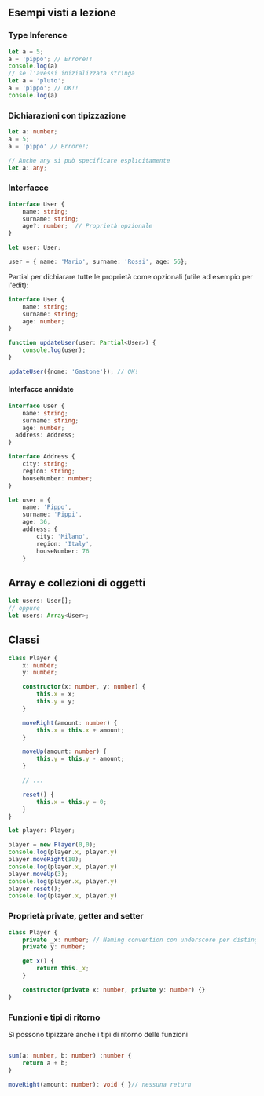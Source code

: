 ## Esempi visti a lezione

### Type Inference

```typescript
let a = 5;
a = 'pippo'; // Errore!!
console.log(a)
// se l'avessi inizializzata stringa
let a = 'pluto';
a = 'pippo'; // OK!!
console.log(a)
```

### Dichiarazioni con tipizzazione

```typescript
let a: number; 
a = 5;
a = 'pippo' // Errore!;

// Anche any si può specificare esplicitamente
let a: any;
```

### Interfacce

```typescript
interface User {
	name: string;
	surname: string;
	age?: number;  // Proprietà opzionale
}

let user: User;

user = { name: 'Mario', surname: 'Rossi', age: 56};
```

Partial per dichiarare tutte le proprietà come opzionali (utile ad esempio per l'edit):

```typescript
interface User {
	name: string;
	surname: string;
	age: number;
}

function updateUser(user: Partial<User>) {
    console.log(user);
}

updateUser({nome: 'Gastone'}); // OK!
```

#### Interfacce annidate

```typescript
interface User {
	name: string;
	surname: string;
	age: number;
  address: Address;
}

interface Address {
	city: string;
	region: string;
	houseNumber: number;
}

let user = {
	name: 'Pippo',
	surname: 'Pippi',
	age: 36,
	address: {
		city: 'Milano',
		region: 'Italy',
		houseNumber: 76
	}
```


## Array e collezioni di oggetti

```typescript
let users: User[];
// oppure
let users: Array<User>;
```

## Classi

```typescript
class Player {
    x: number;
    y: number;

    constructor(x: number, y: number) {
        this.x = x;
        this.y = y;
    }

    moveRight(amount: number) {
        this.x = this.x + amount;
    }

    moveUp(amount: number) {
        this.y = this.y - amount;
    }

    // ...

    reset() {
        this.x = this.y = 0;
    }
}

let player: Player;

player = new Player(0,0);
console.log(player.x, player.y)
player.moveRight(10);
console.log(player.x, player.y)
player.moveUp(3);
console.log(player.x, player.y)
player.reset();
console.log(player.x, player.y)
```

### Proprietà private, getter and setter

```typescript
class Player {
    private _x: number; // Naming convention con underscore per distinguerla dall'alias pubblico
    private y: number;

    get x() {
        return this._x;
    }

	constructor(private x: number, private y: number) {}
}
```

### Funzioni e tipi di ritorno

Si possono tipizzare anche i tipi di ritorno delle funzioni

```typescript

sum(a: number, b: number) :number {
    return a + b;
}

moveRight(amount: number): void { }// nessuna return
```